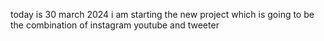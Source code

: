 today is 30 march 2024 
i am starting the new project which is going to be the combination of instagram youtube and tweeter
